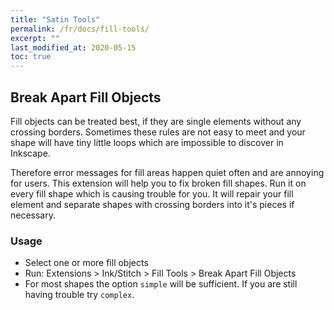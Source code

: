 ```yaml
---
title: "Satin Tools"
permalink: /fr/docs/fill-tools/
excerpt: ""
last_modified_at: 2020-05-15
toc: true
---
```

## Break Apart Fill Objects

Fill objects can be treated best, if they are single elements without any crossing borders. Sometimes these rules are not easy to meet and your shape will have tiny little loops which are impossible to discover in Inkscape.

Therefore error messages for fill areas happen quiet often and are annoying for users. This extension will help you to fix broken fill shapes. Run it on every fill shape which is causing trouble for you. It will repair your fill element and separate shapes with crossing borders into it's pieces if necessary.


### Usage

* Select one or more fill objects
* Run: Extensions > Ink/Stitch  > Fill Tools > Break Apart Fill Objects
* For most shapes the option `simple` will be sufficient. If you are still having trouble try `complex`.
